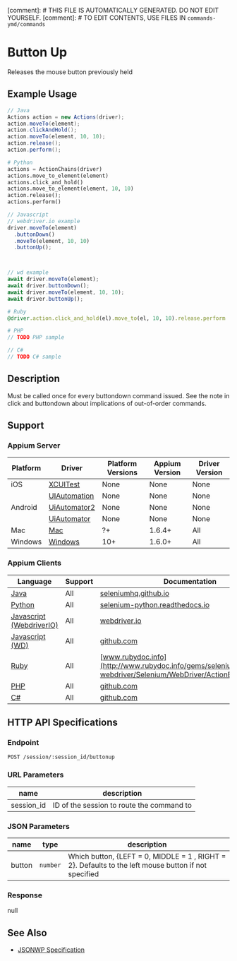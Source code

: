 
[comment]: # THIS FILE IS AUTOMATICALLY GENERATED. DO NOT EDIT YOURSELF.
[comment]: # TO EDIT CONTENTS, USE FILES IN `commands-ymd/commands`

# Button Up

Releases the mouse button previously held
## Example Usage

```java
// Java
Actions action = new Actions(driver);
action.moveTo(element);
action.clickAndHold();
action.moveTo(element, 10, 10);
action.release();
action.perform();

```

```python
# Python
actions = ActionChains(driver)
actions.move_to_element(element)
actions.click_and_hold()
actions.move_to_element(element, 10, 10)
action.release();
actions.perform()

```

```javascript
// Javascript
// webdriver.io example
driver.moveTo(element)
  .buttonDown()
  .moveTo(element, 10, 10)
  .buttonUp();



// wd example
await driver.moveTo(element);
await driver.buttonDown();
await driver.moveTo(element, 10, 10);
await driver.buttonUp();

```

```ruby
# Ruby
@driver.action.click_and_hold(el).move_to(el, 10, 10).release.perform

```

```php
# PHP
// TODO PHP sample

```

```csharp
// C#
// TODO C# sample

```


## Description

Must be called once for every buttondown command issued. See the note in click and buttondown about implications of out-of-order commands.


## Support

### Appium Server

|Platform|Driver|Platform Versions|Appium Version|Driver Version|
|--------|----------------|------|--------------|--------------|
| iOS | [XCUITest](/docs/en/drivers/ios-xcuitest.md) | None | None | None |
|  | [UIAutomation](/docs/en/drivers/ios-uiautomation.md) | None | None | None |
| Android | [UiAutomator2](/docs/en/drivers/android-uiautomator2.md) | None | None | None |
|  | [UiAutomator](/docs/en/drivers/android-uiautomator.md) | None | None | None |
| Mac | [Mac](/docs/en/drivers/mac.md) | ?+ | 1.6.4+ | All |
| Windows | [Windows](/docs/en/drivers/windows.md) | 10+ | 1.6.0+ | All |

### Appium Clients

|Language|Support|Documentation|
|--------|-------|-------------|
|[Java](https://github.com/appium/java-client/releases/latest)| All |  [seleniumhq.github.io](https://seleniumhq.github.io/selenium/docs/api/java/org/openqa/selenium/interactions/Actions.html#clickAndHold--)  |
|[Python](https://github.com/appium/python-client/releases/latest)| All |  [selenium-python.readthedocs.io](http://selenium-python.readthedocs.io/api.html#selenium.webdriver.common.action_chains.ActionChains.release)  |
|[Javascript (WebdriverIO)](http://webdriver.io/index.html)| All |  [webdriver.io](http://webdriver.io/api/protocol/buttonUp.html)  |
|[Javascript (WD)](https://github.com/admc/wd/releases/latest)| All |  [github.com](https://github.com/admc/wd/blob/master/lib/commands.js#L1645)  |
|[Ruby](https://github.com/appium/ruby_lib/releases/latest)| All |  [www.rubydoc.info](http://www.rubydoc.info/gems/selenium-webdriver/Selenium/WebDriver/ActionBuilder:release)  |
|[PHP](https://github.com/appium/php-client/releases/latest)| All |  [github.com](https://github.com/appium/php-client/)  |
|[C#](https://github.com/appium/appium-dotnet-driver/releases/latest)| All |  [github.com](https://github.com/appium/appium-dotnet-driver/)  |

## HTTP API Specifications

### Endpoint

`POST /session/:session_id/buttonup`

### URL Parameters

|name|description|
|----|-----------|
|session_id|ID of the session to route the command to|

### JSON Parameters

|name|type|description|
|----|----|-----------|
| button | `number` | Which button, {LEFT = 0, MIDDLE = 1 , RIGHT = 2}. Defaults to the left mouse button if not specified |

### Response

null

## See Also

* [JSONWP Specification](https://github.com/SeleniumHQ/selenium/wiki/JsonWireProtocol#sessionsessionidbuttonup)

